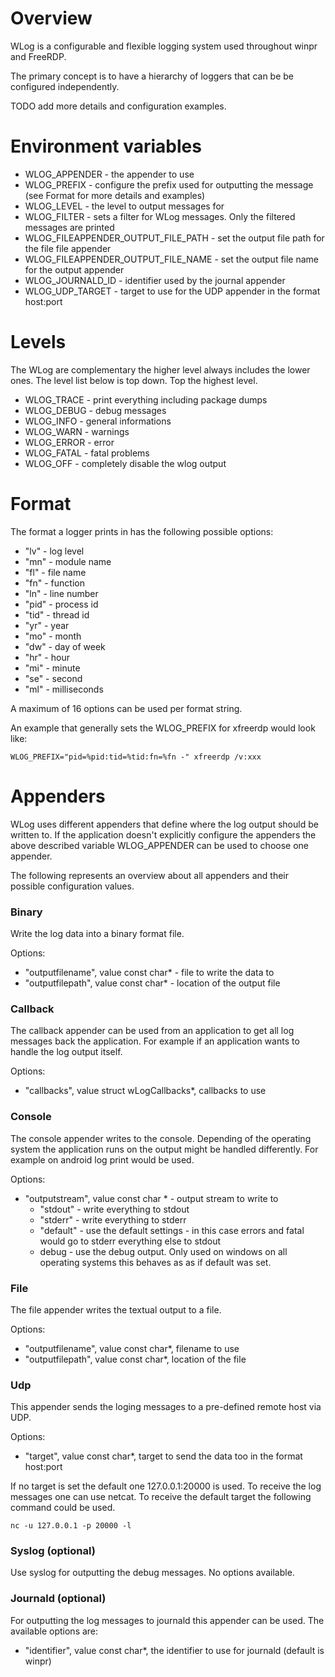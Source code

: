 # Overview

WLog is a configurable and flexible logging system used throughout winpr and
FreeRDP.

The primary concept is to have a hierarchy of loggers that can be be configured
independently.

TODO add more details and configuration examples.



# Environment variables

* WLOG_APPENDER  - the appender to use
* WLOG_PREFIX - configure the prefix used for outputting the message (see
  Format for more details and examples)
* WLOG_LEVEL - the level to output messages for
* WLOG_FILTER - sets a filter for WLog messages. Only the filtered messages are
printed
* WLOG_FILEAPPENDER_OUTPUT_FILE_PATH  - set the output file path for the file
file appender
* WLOG_FILEAPPENDER_OUTPUT_FILE_NAME - set the output file name for the output
appender
* WLOG_JOURNALD_ID - identifier used by the journal appender
* WLOG_UDP_TARGET - target to use for the UDP appender in the format host:port

# Levels

The WLog are complementary the higher level always includes the lower ones.
The level list below is top down. Top the highest level.

* WLOG_TRACE - print everything including package dumps
* WLOG_DEBUG - debug messages
* WLOG_INFO - general informations
* WLOG_WARN - warnings
* WLOG_ERROR - error
* WLOG_FATAL - fatal problems
* WLOG_OFF - completely disable the wlog output


# Format

The format a logger prints in has the following possible options:

* "lv" - log level
* "mn" - module name
* "fl" - file name
* "fn" - function
* "ln" - line number
* "pid" - process id
* "tid" - thread id
* "yr" - year
* "mo" - month
* "dw" - day of week
* "hr" - hour
* "mi" - minute
* "se" - second
* "ml" - milliseconds

A maximum of 16 options can be used per format string.

An example that generally sets the WLOG_PREFIX for xfreerdp would look like:
```
WLOG_PREFIX="pid=%pid:tid=%tid:fn=%fn -" xfreerdp /v:xxx
```

# Appenders

WLog uses different appenders that define where the log output should be written
to. If the application doesn't explicitly configure the appenders the above
described variable WLOG_APPENDER can be used to choose one appender.

The following represents an overview about all appenders and their possible
configuration values.

### Binary

Write the log data into a binary format file.

Options:
* "outputfilename", value const char* - file to write the data to
* "outputfilepath", value const char* - location of the output file

### Callback
The callback appender can be used from an application to get all log messages
back the application. For example if an application wants to handle the log
output itself.

Options:

* "callbacks", value struct wLogCallbacks*, callbacks to use

### Console

The console appender writes to the console. Depending of the operating system
the application runs on the output might be handled differently. For example
on android log print would be used.

Options:


* "outputstream", value const char * - output stream to write to
  * "stdout" - write everything to stdout
  * "stderr" - write everything to stderr
  * "default" - use the default settings - in this case errors and fatal would
  go to stderr everything else to stdout
  * debug - use the debug output. Only used on windows on all operating systems
  this behaves as as if default was set.

### File
The file appender writes the textual output to a file.

Options:

* "outputfilename", value const char*, filename to use
* "outputfilepath", value const char*, location of the file

### Udp

This appender sends the loging messages to a pre-defined remote host via UDP.

Options:

* "target", value const char*, target to send the data too in the format
host:port

If no target is set the default one 127.0.0.1:20000 is used. To receive the
log messages one can use netcat. To receive the default target the following
command could be used.
```
nc -u 127.0.0.1 -p 20000 -l
```

### Syslog (optional)

Use syslog for outputting the debug messages. No options available.

### Journald (optional)

For outputting the log messages to journald this appender can be used.
The available options are:

* "identifier", value const char*, the identifier to use for journald (default
  is winpr)
